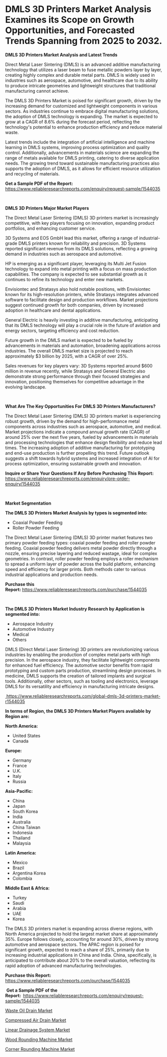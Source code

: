 <p><h1>DMLS 3D Printers Market Analysis Examines its Scope on Growth Opportunities, and Forecasted Trends Spanning from 2025 to 2032.</h1></p><p><strong>DMLS 3D Printers Market Analysis and Latest Trends</strong></p>
<p><p>Direct Metal Laser Sintering (DMLS) is an advanced additive manufacturing technology that utilizes a laser beam to fuse metallic powders layer by layer, creating highly complex and durable metal parts. DMLS is widely used in industries such as aerospace, automotive, and healthcare due to its ability to produce intricate geometries and lightweight structures that traditional manufacturing cannot achieve.</p><p>The DMLS 3D Printers Market is poised for significant growth, driven by the increasing demand for customized and lightweight components in various sectors. As industries continue to embrace digital manufacturing solutions, the adoption of DMLS technology is expanding. The market is expected to grow at a CAGR of 8.6% during the forecast period, reflecting the technology's potential to enhance production efficiency and reduce material waste.</p><p>Latest trends include the integration of artificial intelligence and machine learning in DMLS systems, improving process optimization and quality control. Additionally, advancements in materials science are expanding the range of metals available for DMLS printing, catering to diverse application needs. The growing trend toward sustainable manufacturing practices also supports the adoption of DMLS, as it allows for efficient resource utilization and recycling of materials.</p></p>
<p><strong>Get a Sample PDF of the Report:&nbsp;</strong> <a href="https://www.reliableresearchreports.com/enquiry/request-sample/1544035?utm_campaign=10&utm_medium=2&utm_source=Github&utm_content=ia&utm_term=17022025&utm_id=dmls-3d-printers">https://www.reliableresearchreports.com/enquiry/request-sample/1544035</a></p>
<p>&nbsp;</p>
<p><strong>DMLS 3D Printers Major Market Players</strong></p>
<p><p>The Direct Metal Laser Sintering (DMLS) 3D printers market is increasingly competitive, with key players focusing on innovation, expanding product portfolios, and enhancing customer service. </p><p>3D Systems and EOS GmbH lead this market, offering a range of industrial-grade DMLS printers known for reliability and precision. 3D Systems reported significant revenue from its DMLS solutions, reflecting a growing demand in industries such as aerospace and automotive.</p><p>HP is emerging as a significant player, leveraging its Multi Jet Fusion technology to expand into metal printing with a focus on mass production capabilities. The company is expected to see substantial growth as it continues to refine its technology and enter new markets.</p><p>Envisiontec and Stratasys also hold notable positions, with Envisiontec known for its high-resolution printers, while Stratasys integrates advanced software to facilitate design and production workflows. Market projections suggest continued growth for both companies, driven by increased adoption in healthcare and dental applications.</p><p>General Electric is heavily investing in additive manufacturing, anticipating that its DMLS technology will play a crucial role in the future of aviation and energy sectors, targeting efficiency and cost reduction.</p><p>Future growth in the DMLS market is expected to be fueled by advancements in materials and automation, broadening applications across industries. The overall DMLS market size is projected to reach approximately $3 billion by 2025, with a CAGR of over 25%.</p><p>Sales revenues for key players vary: 3D Systems reported around $600 million in revenue recently, while Stratasys and General Electric also demonstrate strong performance through their focused strategies and innovation, positioning themselves for competitive advantage in the evolving landscape.</p></p>
<p>&nbsp;</p>
<p><strong>What Are The Key Opportunities For DMLS 3D Printers Manufacturers?</strong></p>
<p><p>The Direct Metal Laser Sintering (DMLS) 3D printers market is experiencing robust growth, driven by the demand for high-performance metal components across industries such as aerospace, automotive, and medical. Market projections indicate a compound annual growth rate (CAGR) of around 25% over the next five years, fueled by advancements in materials and processing technologies that enhance design flexibility and reduce lead times. The increasing adoption of additive manufacturing for prototyping and end-use production is further propelling this trend. Future outlook suggests a shift towards hybrid systems and increased integration of AI for process optimization, ensuring sustainable growth and innovation.</p></p>
<p><strong>Inquire or Share Your Questions If Any Before Purchasing This Report:</strong> <a href="https://www.reliableresearchreports.com/enquiry/pre-order-enquiry/1544035?utm_campaign=10&utm_medium=2&utm_source=Github&utm_content=ia&utm_term=17022025&utm_id=dmls-3d-printers">https://www.reliableresearchreports.com/enquiry/pre-order-enquiry/1544035</a></p>
<p>&nbsp;</p>
<p><strong>Market Segmentation</strong></p>
<p><strong>The DMLS 3D Printers Market Analysis by types is segmented into:</strong></p>
<p><ul><li>Coaxial Powder Feeding</li><li>Roller Powder Feeding</li></ul></p>
<p><p>The Direct Metal Laser Sintering (DMLS) 3D printer market features two primary powder feeding types: coaxial powder feeding and roller powder feeding. Coaxial powder feeding delivers metal powder directly through a nozzle, ensuring precise layering and reduced wastage, ideal for complex geometries. In contrast, roller powder feeding employs a roller mechanism to spread a uniform layer of powder across the build platform, enhancing speed and efficiency for larger prints. Both methods cater to various industrial applications and production needs.</p></p>
<p><strong>Purchase this Report:&nbsp;</strong><a href="https://www.reliableresearchreports.com/purchase/1544035?utm_campaign=10&utm_medium=2&utm_source=Github&utm_content=ia&utm_term=17022025&utm_id=dmls-3d-printers">https://www.reliableresearchreports.com/purchase/1544035</a></p>
<p>&nbsp;</p>
<p><strong>The DMLS 3D Printers Market Industry Research by Application is segmented into:</strong></p>
<p><ul><li>Aerospace Industry</li><li>Automotive Industry</li><li>Medical</li><li>Others</li></ul></p>
<p><p>DMLS (Direct Metal Laser Sintering) 3D printers are revolutionizing various industries by enabling the production of complex metal parts with high precision. In the aerospace industry, they facilitate lightweight components for enhanced fuel efficiency. The automotive sector benefits from rapid prototyping and custom parts production, streamlining design processes. In medicine, DMLS supports the creation of tailored implants and surgical tools. Additionally, other sectors, such as tooling and electronics, leverage DMLS for its versatility and efficiency in manufacturing intricate designs.</p></p>
<p><a href="https://www.reliableresearchreports.com/global-dmls-3d-printers-market-r1544035?utm_campaign=10&utm_medium=2&utm_source=Github&utm_content=ia&utm_term=17022025&utm_id=dmls-3d-printers">&nbsp;https://www.reliableresearchreports.com/global-dmls-3d-printers-market-r1544035</a></p>
<p><strong>In terms of Region, the DMLS 3D Printers Market Players available by Region are:</strong></p>
<p>
    <p> <strong> North America: </strong>
        <ul>
            <li>United States</li>
            <li>Canada</li>
        </ul>
        </p> 
    <p> <strong> Europe: </strong>
        <ul>
            <li>Germany</li>
            <li>France</li>
            <li>U.K.</li>
            <li>Italy</li>
            <li>Russia</li>
        </ul>
        </p> 
    <p> <strong> Asia-Pacific: </strong>
        <ul>
            <li>China</li>
            <li>Japan</li>
            <li>South Korea</li>
            <li>India</li>
            <li>Australia</li>
            <li>China Taiwan</li>
            <li>Indonesia</li>
            <li>Thailand</li>
            <li>Malaysia</li>
        </ul>
        </p> 
    <p> <strong> Latin America: </strong>
        <ul>
            <li>Mexico</li>
            <li>Brazil</li>
            <li>Argentina Korea</li>
            <li>Colombia</li>
        </ul>
        </p> 
    <p> <strong> Middle East & Africa: </strong>
        <ul>
            <li>Turkey</li>
            <li>Saudi</li>
            <li>Arabia</li>
            <li>UAE</li>
            <li>Korea</li>
        </ul>
    </p>
    </p>
<p><p>The DMLS 3D printers market is expanding across diverse regions, with North America projected to hold the largest market share at approximately 35%. Europe follows closely, accounting for around 30%, driven by strong automotive and aerospace sectors. The APAC region is poised for significant growth, expected to reach a share of 25%, primarily due to increasing industrial applications in China and India. China, specifically, is anticipated to contribute about 20% to the overall valuation, reflecting its rapid adoption of advanced manufacturing technologies.</p></p>
<p><strong>Purchase this Report: </strong><a href="https://www.reliableresearchreports.com/purchase/1544035?utm_campaign=10&utm_medium=2&utm_source=Github&utm_content=ia&utm_term=17022025&utm_id=dmls-3d-printers">https://www.reliableresearchreports.com/purchase/1544035</a></p>
<p>&nbsp;<strong>Get a Sample PDF of the Report:&nbsp;&nbsp;</strong><a href="https://www.reliableresearchreports.com/enquiry/request-sample/1544035?utm_campaign=10&utm_medium=2&utm_source=Github&utm_content=ia&utm_term=17022025&utm_id=dmls-3d-printers">https://www.reliableresearchreports.com/enquiry/request-sample/1544035</a></p>
<p><strong></strong></p>
<p><p><a href="https://github.com/boyermaragaret8392/Market-Research-Report-List-1/blob/main/waste-oil-drain-market.md?utm_campaign=10&utm_medium=2&utm_source=Github&utm_content=ia&utm_term=17022025&utm_id=dmls-3d-printers">Waste Oil Drain Market</a></p><p><a href="https://github.com/anuellaruska/Market-Research-Report-List-1/blob/main/compressed-air-drain-market.md?utm_campaign=10&utm_medium=2&utm_source=Github&utm_content=ia&utm_term=17022025&utm_id=dmls-3d-printers">Compressed Air Drain Market</a></p><p><a href="https://github.com/tselahiara/Market-Research-Report-List-1/blob/main/linear-drainage-system-market.md?utm_campaign=10&utm_medium=2&utm_source=Github&utm_content=ia&utm_term=17022025&utm_id=dmls-3d-printers">Linear Drainage System Market</a></p><p><a href="https://github.com/waverlyam689/Market-Research-Report-List-1/blob/main/wood-rounding-machine-market.md?utm_campaign=10&utm_medium=2&utm_source=Github&utm_content=ia&utm_term=17022025&utm_id=dmls-3d-printers">Wood Rounding Machine Market</a></p><p><a href="https://github.com/barnickclara79/Market-Research-Report-List-1/blob/main/corner-rounding-machine-market.md?utm_campaign=10&utm_medium=2&utm_source=Github&utm_content=ia&utm_term=17022025&utm_id=dmls-3d-printers">Corner Rounding Machine Market</a></p></p>